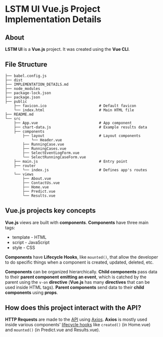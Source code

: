 # LSTM UI Vue.js Project Implementation Details

## About

**LSTM UI** is a **Vue.js** project. It was created using the **Vue CLI**. 

## File Structure

```
├── babel.config.js
├── dist
├── IMPLEMENTATION_DETAILS.md
├── node_modules
├── package-lock.json
├── package.json
├── public
    ├── favicon.ico                        # Default favicon
    └── index.html                         # Main HTML file
├── README.md
└── src
    ├── App.vue                            # App component
    ├── chart-data.js                      # Example results data
    ├── components
        ├── layout                         # Layout components
            └── Header.vue
        ├── RunningCase.vue
        ├── RunningCases.vue
        ├── SelectEventLogForm.vue
        └── SelectRunningCaseForm.vue
    ├── main.js                            # Entry point
    ├── router
        └── index.js                       # Defines app's routes
    └── views
        ├── About.vue
        ├── ContactUs.vue
        ├── Home.vue
        ├── Predict.vue
        └── Results.vue
```

## Vue.js projects key concepts

**Vue.js** views are built with **components**. **Components** have three main tags:

* template - HTML
* script   - JavaScript
* style    - CSS

**Components** have **Lifecycle Hooks**, like `mounted()`, that allow the developer to do specific things when a component is created, updated, deleted, etc.

**Components** can be organized hierarchically. **Child components** pass data to their **parent component** **emitting an event**, which is catched by the parent using the `v-on` **directive** (**Vue.js** has many **directives** that can be used inside HTML tags). **Parent components** send data to their **child components** using **props**.

## How does this project interact with the API?

**HTTP Requests** are made to the [API](https://github.com/japoveda10/lstm_ui_REST_API) using [Axios](https://www.npmjs.com/package/axios). **Axios** is mostly used inside various components' [lifecycle hooks](https://vuejs.org/v2/guide/instance.html#Instance-Lifecycle-Hooks) like `created()` (in Home.vue) and `mounted()` (in Predict.vue and Results.vue).

